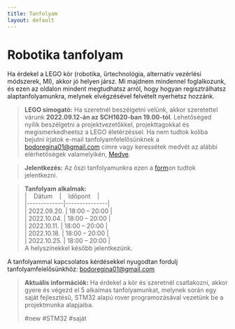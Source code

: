 ```yaml
---
title: Tanfolyam
layout: default
---
```


# Robotika tanfolyam

Ha érdekel a LEGO kör (robotika, űrtechnológia, alternatív vezérlési módszerek, MI), akkor jó helyen jársz. Mi majdnem mindennel foglalkozunk, és ezen az oldalon mindent megtudhatsz arról, hogy hogyan regisztrálhatsz alaptanfolyamunkra, melynek elvégzésével felvételt nyerhetsz hozzánk.

 > **LEGO simogató:**
 Ha szeretnél beszélgetni velünk, akkor szeretettel várunk **2022.09.12-án az SCH1620-ban 19.00-tól**. Lehetőséged nyílik beszélgetni a projektvezetőkkel, projekttagokkal és megismerkedheetsz a LEGO életérzéssel. Ha nem tudtok koliba bejutni írjatok e-mail tanfolyamfelelősünknek a [bodoregina01@gmail.com](mailto:bodoregina01@gmail.com) címre vagy keressétek medvét az alábbi elérhetőségek valamelyikén, [Medve](https://pek.sch.bme.hu/profiles/Mikl%C3%B3s).

> **Jelentkezés:**
Az őszi tanfolyamunkra ezen a [form](https://forms.gle/N99xgd7HMCohrUJGA)on tudtok jelentkezni.

> **Tanfolyam alkalmak:**   
> |    Dátum    |    Időpont    |   
> |-------------|---------------|   
> | 2022.09.20. | 18:00 – 20:00 |   
> | 2022.10.04. | 18:00 – 20:00 |      
> | 2022.10.11. | 18:00 – 20:00 |    
> | 2022.10.18. | 18:00 – 20:00 |   
> | 2022.10.25. | 18:00 – 20:00 |   
 A helyszínekkel később jelentkezünk.

A tanfolyammal kapcsolatos kérdésekkel nyugodtan fordulj tanfolyamfelelősünkhöz: 
[bodoregina01@gmail.com](mailto:bodoregina01@gmail.com)

> **Aktuális információk:**
> Ha érdekel a kör és szeretnél csatlakozni,
akkor gyere és végezd el 5 alkalmas
tanfolyamunkat, melynek során egy saját fejlesztésű,
STM32 alapú rover programozásával
vezetünk be a projektmunka alapjaiba.
>
> #new #STM32 #saját
> 
